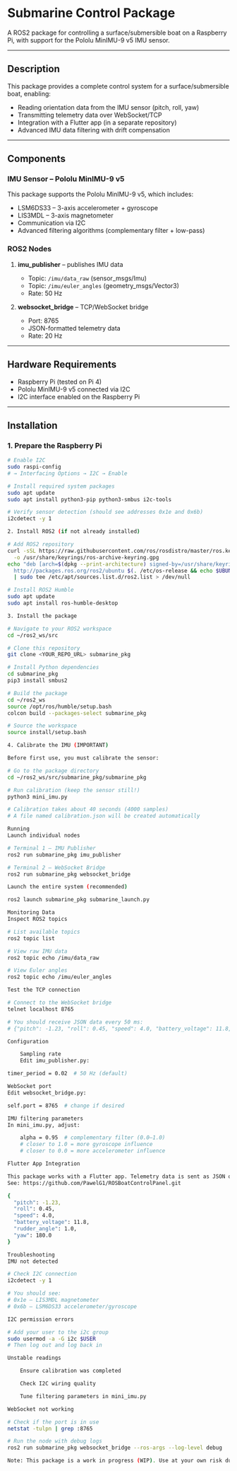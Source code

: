 # Submarine Control Package

A ROS2 package for controlling a surface/submersible boat on a Raspberry Pi, with support for the Pololu MinIMU-9 v5 IMU sensor.

---

## Description

This package provides a complete control system for a surface/submersible boat, enabling:

- Reading orientation data from the IMU sensor (pitch, roll, yaw)  
- Transmitting telemetry data over WebSocket/TCP  
- Integration with a Flutter app (in a separate repository)  
- Advanced IMU data filtering with drift compensation  

---

## Components

### IMU Sensor – Pololu MinIMU-9 v5

This package supports the Pololu MinIMU-9 v5, which includes:

- LSM6DS33 – 3-axis accelerometer + gyroscope  
- LIS3MDL – 3-axis magnetometer  
- Communication via I2C  
- Advanced filtering algorithms (complementary filter + low-pass)  

### ROS2 Nodes

1. **imu_publisher** – publishes IMU data  
   - Topic: `/imu/data_raw` (sensor_msgs/Imu)  
   - Topic: `/imu/euler_angles` (geometry_msgs/Vector3)  
   - Rate: 50 Hz  

2. **websocket_bridge** – TCP/WebSocket bridge  
   - Port: 8765  
   - JSON-formatted telemetry data  
   - Rate: 20 Hz  

---

## Hardware Requirements

- Raspberry Pi (tested on Pi 4)  
- Pololu MinIMU-9 v5 connected via I2C  
- I2C interface enabled on the Raspberry Pi  

---

## Installation

### 1. Prepare the Raspberry Pi

```bash
# Enable I2C
sudo raspi-config
# → Interfacing Options → I2C → Enable

# Install required system packages
sudo apt update
sudo apt install python3-pip python3-smbus i2c-tools

# Verify sensor detection (should see addresses 0x1e and 0x6b)
i2cdetect -y 1

2. Install ROS2 (if not already installed)

# Add ROS2 repository
curl -sSL https://raw.githubusercontent.com/ros/rosdistro/master/ros.key \
  -o /usr/share/keyrings/ros-archive-keyring.gpg
echo "deb [arch=$(dpkg --print-architecture) signed-by=/usr/share/keyrings/ros-archive-keyring.gpg] \
  http://packages.ros.org/ros2/ubuntu $(. /etc/os-release && echo $UBUNTU_CODENAME) main" \
  | sudo tee /etc/apt/sources.list.d/ros2.list > /dev/null

# Install ROS2 Humble
sudo apt update
sudo apt install ros-humble-desktop

3. Install the package

# Navigate to your ROS2 workspace
cd ~/ros2_ws/src

# Clone this repository
git clone <YOUR_REPO_URL> submarine_pkg

# Install Python dependencies
cd submarine_pkg
pip3 install smbus2

# Build the package
cd ~/ros2_ws
source /opt/ros/humble/setup.bash
colcon build --packages-select submarine_pkg

# Source the workspace
source install/setup.bash

4. Calibrate the IMU (IMPORTANT)

Before first use, you must calibrate the sensor:

# Go to the package directory
cd ~/ros2_ws/src/submarine_pkg/submarine_pkg

# Run calibration (keep the sensor still!)
python3 mini_imu.py

# Calibration takes about 40 seconds (4000 samples)
# A file named calibration.json will be created automatically

Running
Launch individual nodes

# Terminal 1 – IMU Publisher
ros2 run submarine_pkg imu_publisher

# Terminal 2 – WebSocket Bridge
ros2 run submarine_pkg websocket_bridge

Launch the entire system (recommended)

ros2 launch submarine_pkg submarine_launch.py

Monitoring Data
Inspect ROS2 topics

# List available topics
ros2 topic list

# View raw IMU data
ros2 topic echo /imu/data_raw

# View Euler angles
ros2 topic echo /imu/euler_angles

Test the TCP connection

# Connect to the WebSocket bridge
telnet localhost 8765

# You should receive JSON data every 50 ms:
# {"pitch": -1.23, "roll": 0.45, "speed": 4.0, "battery_voltage": 11.8, "rudder_angle": 1.0, "yaw": 180.0}

Configuration

    Sampling rate
    Edit imu_publisher.py:

timer_period = 0.02  # 50 Hz (default)

WebSocket port
Edit websocket_bridge.py:

self.port = 8765  # change if desired

IMU filtering parameters
In mini_imu.py, adjust:

    alpha = 0.95  # complementary filter (0.0–1.0)
    # closer to 1.0 = more gyroscope influence
    # closer to 0.0 = more accelerometer influence

Flutter App Integration

This package works with a Flutter app. Telemetry data is sent as JSON over TCP on port 8765.
See: https://github.com/PawelG1/ROSBoatControlPanel.git

{
  "pitch": -1.23,
  "roll": 0.45,
  "speed": 4.0,
  "battery_voltage": 11.8,
  "rudder_angle": 1.0,
  "yaw": 180.0
}

Troubleshooting
IMU not detected

# Check I2C connection
i2cdetect -y 1

# You should see:
# 0x1e – LIS3MDL magnetometer
# 0x6b – LSM6DS33 accelerometer/gyroscope

I2C permission errors

# Add your user to the i2c group
sudo usermod -a -G i2c $USER
# Then log out and log back in

Unstable readings

    Ensure calibration was completed

    Check I2C wiring quality

    Tune filtering parameters in mini_imu.py

WebSocket not working

# Check if the port is in use
netstat -tulpn | grep :8765

# Run the node with debug logs
ros2 run submarine_pkg websocket_bridge --ros-args --log-level debug

Note: This package is a work in progress (WIP). Use at your own risk during water tests!